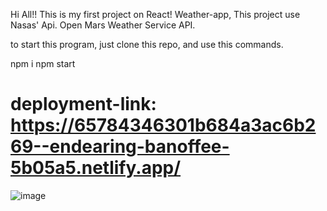 Hi All!!
This is my first project on React!
Weather-app, This project use Nasas' Api. Open Mars Weather Service API.

to start this program, just clone this repo, and use this commands.

npm i
npm start

# deployment-link: https://65784346301b684a3ac6b269--endearing-banoffee-5b05a5.netlify.app/



![image](https://github.com/Meerlan/Weather-AppFinal/assets/75944814/b225bd84-9138-487c-81de-d29ebf676111)

